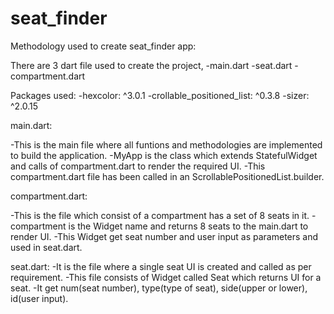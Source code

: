 # seat_finder

Methodology used to create seat_finder app:

There are 3 dart file used to create the project,
-main.dart
-seat.dart
-compartment.dart

Packages used:
-hexcolor: ^3.0.1
-crollable_positioned_list: ^0.3.8
-sizer: ^2.0.15

main.dart:

-This is the main file where all funtions and methodologies are implemented to build the application.
-MyApp is the class which extends StatefulWidget and calls of compartment.dart to render the required UI.
-This compartment.dart file has been called in an ScrollablePositionedList.builder.

compartment.dart:

-This is the file which consist of a compartment has a set of 8 seats in it.
-compartment is the Widget name and returns 8 seats to the main.dart to render UI.
-This Widget get seat number and user input as parameters and used in seat.dart.

seat.dart:
-It is the file where a single seat UI is created and called as per requirement.
-This file consists of Widget called Seat which returns UI for a seat.
-It get num(seat number), type(type of seat), side(upper or lower), id(user input).


